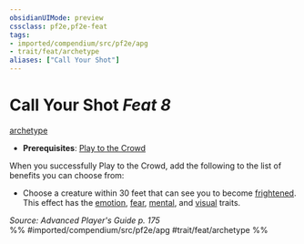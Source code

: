 ```yaml
---
obsidianUIMode: preview
cssclass: pf2e,pf2e-feat
tags:
- imported/compendium/src/pf2e/apg
- trait/feat/archetype
aliases: ["Call Your Shot"]
---
```

# Call Your Shot  *Feat 8*  
[archetype](archetype.md)  

- **Prerequisites**: [Play to the Crowd](play-to-the-crowd-apg.md)

When you successfully Play to the Crowd, add the following to the list of benefits you can choose from:

- Choose a creature within 30 feet that can see you to become [frightened](conditions.md#Frightened). This effect has the [emotion](emotion.md), [fear](rules/traits/fear.md), [mental](mental.md), and [visual](visual.md) traits.

*Source: Advanced Player's Guide p. 175*  
%% #imported/compendium/src/pf2e/apg #trait/feat/archetype %%